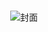 <h1 id='h' style='color:red;text-align:center;'></h1>
<h2 id='h' style='color:red;text-align:center;'></h2>
<h3 id='h' style='color:red;text-align:center;'></h3>

<div style='text-align:right;'></div>
<div style='text-align:center;'></div>

<div style='text-align:center;'>
    <img src='./assets/img/cover.png' alt='封面' />
</div>



